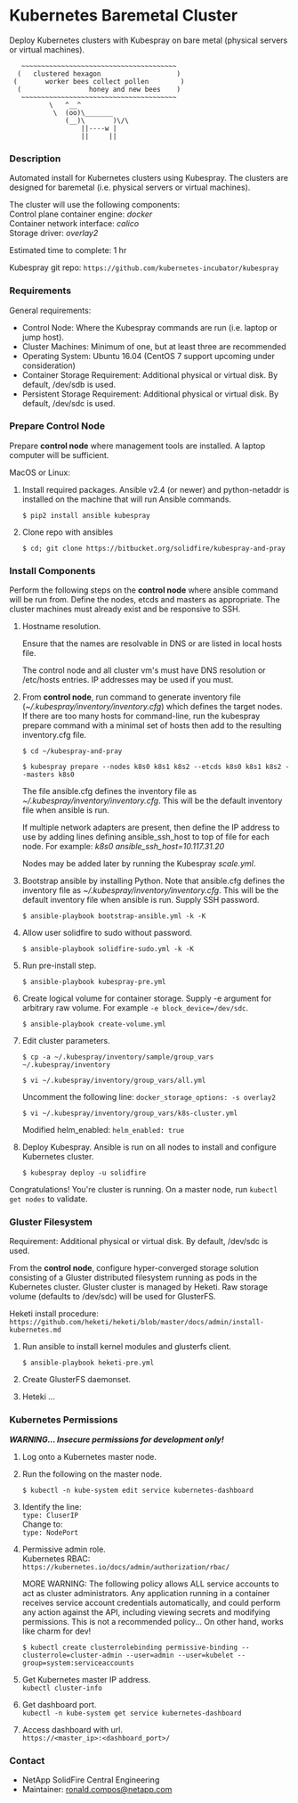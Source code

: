 # Kubernetes Baremetal Cluster #

Deploy Kubernetes clusters with Kubespray on bare metal (physical servers or virtual machines).

```
   ~~~~~~~~~~~~~~~~~~~~~~~~~~~~~~~~~~~~~~~
  (   clustered hexagon                   )
 (       worker bees collect pollen        )
  (                 honey and new bees    )
   ~~~~~~~~~~~~~~~~~~~~~~~~~~~~~~~~~~~~~~~
          \   ^__^
           \  (oo)\_______
              (__)\       )\/\
                  ||----w |
                  ||     ||
```

### Description ###

Automated install for Kubernetes clusters using Kubespray.  The clusters are designed for baremetal (i.e. physical servers or virtual machines).

The cluster will use the following components:  
Control plane container engine: *docker*  
Container network interface: *calico*  
Storage driver: *overlay2*  

Estimated time to complete: 1 hr

Kubespray git repo:  `https://github.com/kubernetes-incubator/kubespray`

### Requirements ###

General requirements:

* Control Node: Where the Kubespray commands are run (i.e. laptop or jump host).
* Cluster Machines: Minimum of one, but at least three are recommended
* Operating System: Ubuntu 16.04   (CentOS 7 support upcoming under consideration)
* Container Storage Requirement:  Additional physical or virtual disk.  By default, /dev/sdb is used.
* Persistent Storage Requirement:  Additional physical or virtual disk.  By default, /dev/sdc is used.

### Prepare Control Node ###

Prepare **control node** where management tools are installed.  A laptop computer will be sufficient.

MacOS or Linux:

1. Install required packages.  Ansible v2.4 (or newer) and python-netaddr is installed on the machine that will run Ansible commands.

    `$ pip2 install ansible kubespray`  

2. Clone repo with ansibles

    `$ cd; git clone https://bitbucket.org/solidfire/kubespray-and-pray`

### Install Components ###

Perform the following steps on the **control node** where ansible command will be run from.  Define the nodes, etcds and masters as appropriate.  The cluster machines must already exist and be responsive to SSH.

1. Hostname resolution.

    Ensure that the names are resolvable in DNS or are listed in local hosts file.

    The control node and all cluster vm's must have DNS resolution or /etc/hosts entries.  IP addresses may be used if you must.

2. From **control node**, run command to generate inventory file (*~/.kubespray/inventory/inventory.cfg*) which defines the target nodes.  If there are too many hosts for command-line, run the kubespray prepare command with a minimal set of hosts then add to the resulting inventory.cfg file.

    `$ cd ~/kubespray-and-pray`  

    `$ kubespray prepare --nodes k8s0 k8s1 k8s2 --etcds k8s0 k8s1 k8s2 --masters k8s0`  

    The file ansible.cfg defines the inventory file as *~/.kubespray/inventory/inventory.cfg*.  This will be the default inventory file when ansible is run.
    
    If multiple network adapters are present, then define the IP address to use by adding lines defining ansible\_ssh\_host to top of file for each node.  For example: *k8s0 ansible\_ssh\_host=10.117.31.20*

    Nodes may be added later by running the Kubespray _scale.yml_.

3. Bootstrap ansible by installing Python.  Note that ansible.cfg defines the inventory file as *~/.kubespray/inventory/inventory.cfg*.  This will be the default inventory file when ansible is run.  Supply SSH password. 

    `$ ansible-playbook bootstrap-ansible.yml -k -K`

4. Allow user solidfire to sudo without password.

    `$ ansible-playbook solidfire-sudo.yml -k -K`

5. Run pre-install step.

    `$ ansible-playbook kubespray-pre.yml`

6. Create logical volume for container storage.  Supply -e argument for arbitrary raw volume.  For example `-e block_device=/dev/sdc`.

    `$ ansible-playbook create-volume.yml`

7. Edit cluster parameters.

    `$ cp -a ~/.kubespray/inventory/sample/group_vars ~/.kubespray/inventory`

    `$ vi ~/.kubespray/inventory/group_vars/all.yml`

    Uncomment the following line:
    `docker_storage_options: -s overlay2`  

    `$ vi ~/.kubespray/inventory/group_vars/k8s-cluster.yml`

    Modified helm_enabled:
    `helm_enabled: true`
 
8. Deploy Kubespray.  Ansible is run on all nodes to install and configure Kubernetes cluster.
 
    `$ kubespray deploy -u solidfire`
    
Congratulations!  You're cluster is running.  On a master node, run `kubectl get nodes` to validate.

### Gluster Filesystem ###

Requirement:  Additional physical or virtual disk.  By default, /dev/sdc is used.

From the **control node**, configure hyper-converged storage solution consisting of a Gluster distributed filesystem running as pods in the Kubernetes cluster.  Gluster cluster is managed by Heketi.  Raw storage volume (defaults to /dev/sdc) will be used for GlusterFS.

Heketi install procedure: `https://github.com/heketi/heketi/blob/master/docs/admin/install-kubernetes.md`

1. Run ansible to install kernel modules and glusterfs client.

    `$ ansible-playbook heketi-pre.yml`

2. Create GlusterFS daemonset.

3. Heteki ...

### Kubernetes Permissions ###

***WARNING... Insecure permissions for development only!***

1. Log onto a Kubernetes master node.

2. Run the following on the master node.  

    `$ kubectl -n kube-system edit service kubernetes-dashboard`

3. Identify the line:  
    `type: CluserIP`  
    Change to:  
    `type: NodePort`  

4. Permissive admin role.  
    Kubernetes RBAC: `https://kubernetes.io/docs/admin/authorization/rbac/`

    MORE WARNING: The following policy allows ALL service accounts to act as cluster administrators. Any application running in a container receives service account credentials automatically, and could perform any action against the API, including viewing secrets and modifying permissions. This is not a recommended policy... On other hand, works like charm for dev!

    `$ kubectl create clusterrolebinding permissive-binding --clusterrole=cluster-admin --user=admin --user=kubelet --group=system:serviceaccounts`

5. Get Kubernetes master IP address.  
    `kubectl cluster-info`

6. Get dashboard port.  
    `kubectl -n kube-system get service kubernetes-dashboard`

7. Access dashboard with url.  
    `https://<master_ip>:<dashboard_port>/`

### Contact ###

* NetApp SolidFire Central Engineering
* Maintainer:  ronald.compos@netapp.com
